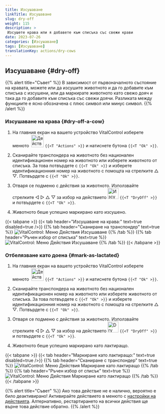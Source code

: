 ```yaml
---
title: Изсушаване
linkTitle: Изсушаване
slug: dry-off
weight: 115
description: >
 Изсушете крава или я добавете към списъка със свежи крави
date: 2023-07-26
categories: [Изсушаване]
tags: [Изсушаване]
translationKey: actions/dry-cows
---
```


## Изсушаване {#dry-off}

{{% alert title="Съвет" %}}
В зависимост от първоначалното състояние на кравата, можете или да изсушите животното и да го добавите към списъка с изсушени, или да маркирате животното като свежо дояч и така да го добавите към списъка със свежи доячи. Разликата между функциите е ясно обозначена с плюс символ или минус символ.
{{% /alert %}}

### Изсушаване на крава {#dry-off-a-cow}

1. На главния екран на вашето устройство VitalControl изберете менюто &nbsp;<img src="/icons/actions.svg" width="40" align="bottom" alt="Действия" /> `{{<T "Actions" >}}` и натиснете бутона `{{<T "Ok" >}}`.

2. Сканирайте транспондера на животното без национален идентификационен номер на животното или изберете животното от списъка. За това потвърдете с `{{<T "Ok" >}}` и изберете идентификационния номер на животното с помощта на стрелките △ ▽. Потвърдете с `{{<T "Ok" >}}`.

3. Отваря се подменю с действия за животното. Използвайте стрелките ◁ ▷ △ ▽ за избор на действието <img src="/icons/actions/dryoff-plus.svg" width="35" align="bottom" alt="Изсушаване" /> `{{<T "DryOff" >}}` и потвърдете с `{{<T "Ok" >}}`.

4. Животното беше успешно маркирано като изсушено.

{{< tabpane >}}
{{< tab header="Изсушаване на крава:" text=true disabled=true />}}
{{% tab header="Сканиране на транспондер" text=true %}}
![VitalControl: Меню Действия Изсушаване](../images/dryoff-scan.png "Изсушаване на крава")
{{% /tab %}}
{{% tab header="Ръчен избор от списъка" text=true %}}
![VitalControl: Меню Действия Изсушаване](../images/dryoff.png "Изсушаване на крава")
{{% /tab %}}
{{< /tabpane >}}

### Отбелязване като доена {#mark-as-lactated}

1. На главния екран на вашето устройство VitalControl изберете менюто &nbsp;<img src="/icons/actions.svg" width="40" align="bottom" alt="Действия" /> `{{<T "Actions" >}}` и натиснете бутона `{{<T "Ok" >}}`.

2. Сканирайте транспондера на животното без национален идентификационен номер на животното или изберете животното от списъка. За това потвърдете с `{{<T "Ok" >}}` и изберете идентификационния номер на животното с помощта на стрелките △ ▽. Потвърдете с `{{<T "Ok" >}}`.

3. Отваря се подменю с действия за животното. Използвайте стрелките ◁ ▷ △ ▽ за избор на действието <img src="/icons/actions/dryoff-minus.svg" width="35" align="bottom" alt="Dry off" /> `{{<T "DryOff" >}}` и потвърдете с `{{<T "Ok" >}}`.

4. Животното беше успешно маркирано като лактиращо.

{{< tabpane >}}
{{< tab header="Маркиране като лактиращо:" text=true disabled=true />}}
{{% tab header="Сканиране с транспондер" text=true %}}
![VitalControl: Меню Действия Маркиране като лактиращо](../images/lactated-scan.png "Маркиране като лактиращо")
{{% /tab %}}
{{% tab header="Ръчен избор от списък" text=true %}}
![VitalControl: Меню Действия Маркиране като лактиращо](../images/lactated.png "Маркиране като лактиращо")
{{% /tab %}}
{{< /tabpane >}}


{{% alert title="Съвет" %}}
Ако това действие не е налично, вероятно е било деактивирано! Активирайте действието в менюто с [настройки на действията](../setting/). Алтернативно, рестартирането на всички действия ще върне това действие обратно.
{{% /alert %}}

